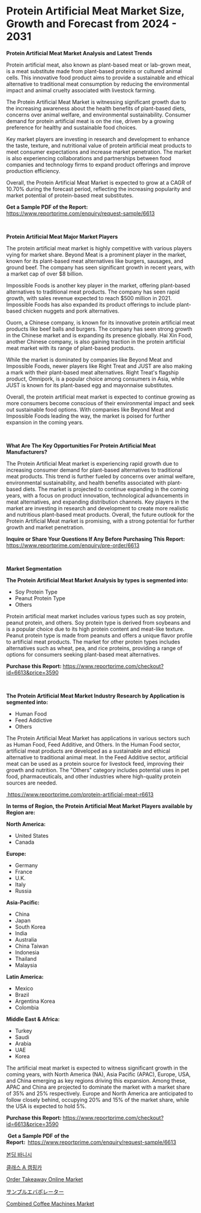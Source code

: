 <p><h1>Protein Artificial Meat Market Size, Growth and Forecast from 2024 - 2031</h1></p><p><strong>Protein Artificial Meat Market Analysis and Latest Trends</strong></p>
<p><p>Protein artificial meat, also known as plant-based meat or lab-grown meat, is a meat substitute made from plant-based proteins or cultured animal cells. This innovative food product aims to provide a sustainable and ethical alternative to traditional meat consumption by reducing the environmental impact and animal cruelty associated with livestock farming.</p><p>The Protein Artificial Meat Market is witnessing significant growth due to the increasing awareness about the health benefits of plant-based diets, concerns over animal welfare, and environmental sustainability. Consumer demand for protein artificial meat is on the rise, driven by a growing preference for healthy and sustainable food choices.</p><p>Key market players are investing in research and development to enhance the taste, texture, and nutritional value of protein artificial meat products to meet consumer expectations and increase market penetration. The market is also experiencing collaborations and partnerships between food companies and technology firms to expand product offerings and improve production efficiency.</p><p>Overall, the Protein Artificial Meat Market is expected to grow at a CAGR of 10.70% during the forecast period, reflecting the increasing popularity and market potential of protein-based meat substitutes.</p></p>
<p><strong>Get a Sample PDF of the Report:&nbsp;</strong> <a href="https://www.reportprime.com/enquiry/request-sample/6613">https://www.reportprime.com/enquiry/request-sample/6613</a></p>
<p>&nbsp;</p>
<p><strong>Protein Artificial Meat Major Market Players</strong></p>
<p><p>The protein artificial meat market is highly competitive with various players vying for market share. Beyond Meat is a prominent player in the market, known for its plant-based meat alternatives like burgers, sausages, and ground beef. The company has seen significant growth in recent years, with a market cap of over $8 billion.</p><p>Impossible Foods is another key player in the market, offering plant-based alternatives to traditional meat products. The company has seen rapid growth, with sales revenue expected to reach $500 million in 2021. Impossible Foods has also expanded its product offerings to include plant-based chicken nuggets and pork alternatives.</p><p>Ouorn, a Chinese company, is known for its innovative protein artificial meat products like beef balls and burgers. The company has seen strong growth in the Chinese market and is expanding its presence globally. Hai Xin Food, another Chinese company, is also gaining traction in the protein artificial meat market with its range of plant-based products.</p><p>While the market is dominated by companies like Beyond Meat and Impossible Foods, newer players like Right Treat and JUST are also making a mark with their plant-based meat alternatives. Right Treat's flagship product, Omnipork, is a popular choice among consumers in Asia, while JUST is known for its plant-based egg and mayonnaise substitutes.</p><p>Overall, the protein artificial meat market is expected to continue growing as more consumers become conscious of their environmental impact and seek out sustainable food options. With companies like Beyond Meat and Impossible Foods leading the way, the market is poised for further expansion in the coming years.</p></p>
<p>&nbsp;</p>
<p><strong>What Are The Key Opportunities For Protein Artificial Meat Manufacturers?</strong></p>
<p><p>The Protein Artificial Meat market is experiencing rapid growth due to increasing consumer demand for plant-based alternatives to traditional meat products. This trend is further fueled by concerns over animal welfare, environmental sustainability, and health benefits associated with plant-based diets. The market is projected to continue expanding in the coming years, with a focus on product innovation, technological advancements in meat alternatives, and expanding distribution channels. Key players in the market are investing in research and development to create more realistic and nutritious plant-based meat products. Overall, the future outlook for the Protein Artificial Meat market is promising, with a strong potential for further growth and market penetration.</p></p>
<p><strong>Inquire or Share Your Questions If Any Before Purchasing This Report:</strong> <a href="https://www.reportprime.com/enquiry/pre-order/6613">https://www.reportprime.com/enquiry/pre-order/6613</a></p>
<p>&nbsp;</p>
<p><strong>Market Segmentation</strong></p>
<p><strong>The Protein Artificial Meat Market Analysis by types is segmented into:</strong></p>
<p><ul><li>Soy Protein Type</li><li>Peanut Protein Type</li><li>Others</li></ul></p>
<p><p>Protein artificial meat market includes various types such as soy protein, peanut protein, and others. Soy protein type is derived from soybeans and is a popular choice due to its high protein content and meat-like texture. Peanut protein type is made from peanuts and offers a unique flavor profile to artificial meat products. The market for other protein types includes alternatives such as wheat, pea, and rice proteins, providing a range of options for consumers seeking plant-based meat alternatives.</p></p>
<p><strong>Purchase this Report:&nbsp;</strong><a href="https://www.reportprime.com/checkout?id=6613&price=3590">https://www.reportprime.com/checkout?id=6613&price=3590</a></p>
<p>&nbsp;</p>
<p><strong>The Protein Artificial Meat Market Industry Research by Application is segmented into:</strong></p>
<p><ul><li>Human Food</li><li>Feed Addictive</li><li>Others</li></ul></p>
<p><p>The Protein Artificial Meat Market has applications in various sectors such as Human Food, Feed Additive, and Others. In the Human Food sector, artificial meat products are developed as a sustainable and ethical alternative to traditional animal meat. In the Feed Additive sector, artificial meat can be used as a protein source for livestock feed, improving their growth and nutrition. The "Others" category includes potential uses in pet food, pharmaceuticals, and other industries where high-quality protein sources are needed.</p></p>
<p><a href="https://www.reportprime.com/protein-artificial-meat-r6613">&nbsp;https://www.reportprime.com/protein-artificial-meat-r6613</a></p>
<p><strong>In terms of Region, the Protein Artificial Meat Market Players available by Region are:</strong></p>
<p>
    <p> <strong> North America: </strong>
        <ul>
            <li>United States</li>
            <li>Canada</li>
        </ul>
        </p> 
    <p> <strong> Europe: </strong>
        <ul>
            <li>Germany</li>
            <li>France</li>
            <li>U.K.</li>
            <li>Italy</li>
            <li>Russia</li>
        </ul>
        </p> 
    <p> <strong> Asia-Pacific: </strong>
        <ul>
            <li>China</li>
            <li>Japan</li>
            <li>South Korea</li>
            <li>India</li>
            <li>Australia</li>
            <li>China Taiwan</li>
            <li>Indonesia</li>
            <li>Thailand</li>
            <li>Malaysia</li>
        </ul>
        </p> 
    <p> <strong> Latin America: </strong>
        <ul>
            <li>Mexico</li>
            <li>Brazil</li>
            <li>Argentina Korea</li>
            <li>Colombia</li>
        </ul>
        </p> 
    <p> <strong> Middle East & Africa: </strong>
        <ul>
            <li>Turkey</li>
            <li>Saudi</li>
            <li>Arabia</li>
            <li>UAE</li>
            <li>Korea</li>
        </ul>
    </p>
    </p>
<p><p>The artificial meat market is expected to witness significant growth in the coming years, with North America (NA), Asia Pacific (APAC), Europe, USA, and China emerging as key regions driving this expansion. Among these, APAC and China are projected to dominate the market with a market share of 35% and 25% respectively. Europe and North America are anticipated to follow closely behind, occupying 20% and 15% of the market share, while the USA is expected to hold 5%.</p></p>
<p><strong>Purchase this Report: </strong><a href="https://www.reportprime.com/checkout?id=6613&price=3590">https://www.reportprime.com/checkout?id=6613&price=3590</a></p>
<p>&nbsp;<strong>Get a Sample PDF of the Report:&nbsp;&nbsp;</strong><a href="https://www.reportprime.com/enquiry/request-sample/6613">https://www.reportprime.com/enquiry/request-sample/6613</a></p>
<p><strong></strong></p>
<p><p><a href="https://medium.com/@juracy1980/%EB%B3%B8%EB%94%A9-%EB%B0%94%EB%8B%88%EC%8B%9C-%EC%8B%9C%EC%9E%A5-%EC%A0%84%EC%97%AD-%EB%B0%8F-%EC%A7%80%EC%97%AD-%EB%B6%84%EC%84%9D-%EC%98%81%EC%97%AD-%EA%B5%AD%EA%B0%80%EB%B3%84-%EB%B6%84%EC%84%9D-%EB%B0%8F-%EA%B2%BD%EC%9F%81-%ED%92%8D%EA%B2%BD%EC%97%90-%EC%B4%88%EC%A0%90%EC%9D%84-%EB%A7%9E%EC%B6%98-2bd1a540bab6">본딩 바니시</a></p><p><a href="https://medium.com/@bustersipes981/%EA%B8%80%EB%A1%9C%EB%B2%8C-class-a-%EB%AA%A8%ED%84%B0%ED%99%88-%EC%8B%9C%EC%9E%A5-%EA%B7%9C%EB%AA%A8%EB%8A%94-2024%EB%85%84%EB%B6%80%ED%84%B0-2031%EB%85%84%EA%B9%8C%EC%A7%80-9-5-%EC%9D%98-cagr%EB%A5%BC-%EA%B2%BD%ED%97%98%ED%95%A0-%EA%B2%83%EC%9C%BC%EB%A1%9C-%EC%82%B0%EC%97%85-%EC%A0%84%EB%A7%9D%EC%97%90-%EB%94%B0%EB%A5%B4%EB%A9%B4-%EC%98%88%EC%83%81%EB%90%A9%EB%8B%88%EB%8B%A4-24fd72d252ee">클래스 A 캠핑카</a></p><p><a href="https://issuu.com/reportprime-2/docs/order-takeaway-online-market-size-2030.pptx">Order Takeaway Online Market</a></p><p><a href="https://medium.com/@bulahhamill28/%E3%82%B0%E3%83%AD%E3%83%BC%E3%83%90%E3%83%AB%E3%82%B5%E3%83%B3%E3%83%97%E3%83%AB%E8%92%B8%E7%99%BA%E5%99%A8%E5%B8%82%E5%A0%B4%E3%81%AE%E5%8C%85%E6%8B%AC%E7%9A%84%E5%88%86%E6%9E%90-%E6%88%90%E9%95%B7%E3%83%88%E3%83%AC%E3%83%B3%E3%83%89-%E5%B8%82%E5%A0%B4%E4%BA%88%E6%B8%AC-2024%E5%B9%B4-2031%E5%B9%B4-a88b77ad0d11">サンプルエバポレーター</a></p><p><a href="https://medium.com/@ikeschumm18/combined-coffee-machines-market-forecasts-market-trends-and-impact-analysis-2024-2031-20cc7f47d7a7">Combined Coffee Machines Market</a></p></p>